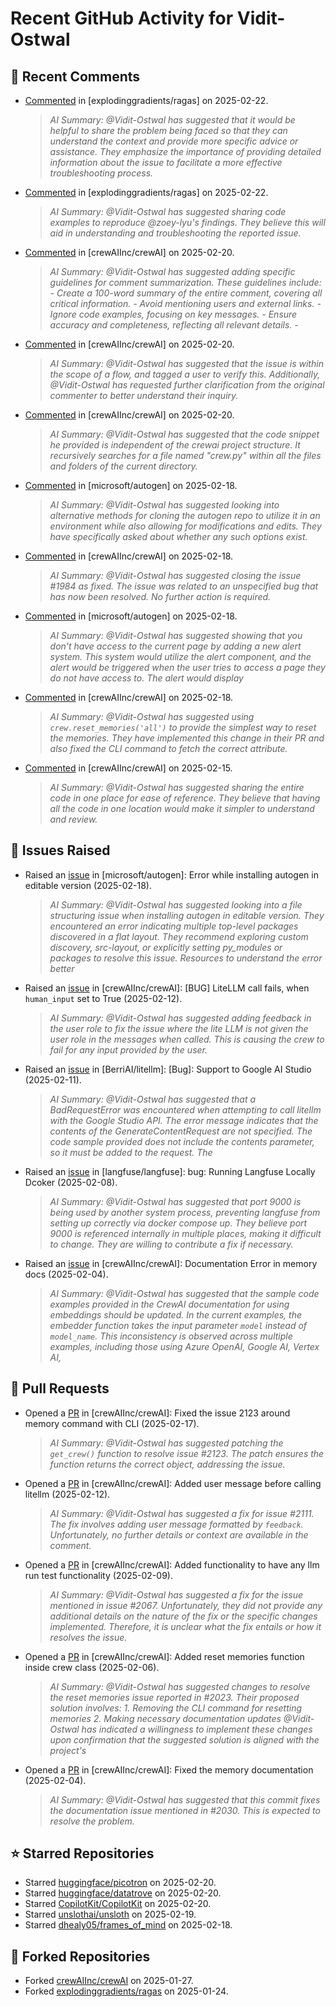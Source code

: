 # Recent GitHub Activity for Vidit-Ostwal

## 💬 Recent Comments
- [Commented](https://github.com/explodinggradients/ragas/issues/1932#issuecomment-2676191712) in [explodinggradients/ragas] on 2025-02-22.
  > *AI Summary: @Vidit-Ostwal has suggested that it would be helpful to share the problem being faced so that they can understand the context and provide more specific advice or assistance. They emphasize the importance of providing detailed information about the issue to facilitate a more effective troubleshooting process.*
- [Commented](https://github.com/explodinggradients/ragas/issues/1731#issuecomment-2676190883) in [explodinggradients/ragas] on 2025-02-22.
  > *AI Summary: @Vidit-Ostwal has suggested sharing code examples to reproduce @zoey-lyu's findings. They believe this will aid in understanding and troubleshooting the reported issue.*
- [Commented](https://github.com/crewAIInc/crewAI/issues/2051#issuecomment-2671690311) in [crewAIInc/crewAI] on 2025-02-20.
  > *AI Summary: @Vidit-Ostwal has suggested adding specific guidelines for comment summarization. These guidelines include: - Create a 100-word summary of the entire comment, covering all critical information. - Avoid mentioning users and external links. - Ignore code examples, focusing on key messages. - Ensure accuracy and completeness, reflecting all relevant details. -*
- [Commented](https://github.com/crewAIInc/crewAI/issues/2123#issuecomment-2670361982) in [crewAIInc/crewAI] on 2025-02-20.
  > *AI Summary: @Vidit-Ostwal has suggested that the issue is within the scope of a flow, and tagged a user to verify this. Additionally, @Vidit-Ostwal has requested further clarification from the original commenter to better understand their inquiry.*
- [Commented](https://github.com/crewAIInc/crewAI/issues/2123#issuecomment-2670361167) in [crewAIInc/crewAI] on 2025-02-20.
  > *AI Summary: @Vidit-Ostwal has suggested that the code snippet he provided is independent of the crewai project structure. It recursively searches for a file named "crew.py" within all the files and folders of the current directory.*
- [Commented](https://github.com/microsoft/autogen/issues/5591#issuecomment-2666323375) in [microsoft/autogen] on 2025-02-18.
  > *AI Summary: @Vidit-Ostwal has suggested looking into alternative methods for cloning the autogen repo to utilize it in an environment while also allowing for modifications and edits. They have specifically asked about whether any such options exist.*
- [Commented](https://github.com/crewAIInc/crewAI/pull/1985#issuecomment-2665955523) in [crewAIInc/crewAI] on 2025-02-18.
  > *AI Summary: @Vidit-Ostwal has suggested closing the issue #1984 as fixed. The issue was related to an unspecified bug that has now been resolved. No further action is required.*
- [Commented](https://github.com/microsoft/autogen/issues/5579#issuecomment-2665605410) in [microsoft/autogen] on 2025-02-18.
  > *AI Summary: @Vidit-Ostwal has suggested showing that you don't have access to the current page by adding a new alert system. This system would utilize the alert component, and the alert would be triggered when the user tries to access a page they do not have access to. The alert would display*
- [Commented](https://github.com/crewAIInc/crewAI/issues/2123#issuecomment-2664518371) in [crewAIInc/crewAI] on 2025-02-18.
  > *AI Summary: @Vidit-Ostwal has suggested using `crew.reset_memories('all')` to provide the simplest way to reset the memories. They have implemented this change in their PR and also fixed the CLI command to fetch the correct attribute.*
- [Commented](https://github.com/crewAIInc/crewAI/issues/2131#issuecomment-2660681309) in [crewAIInc/crewAI] on 2025-02-15.
  > *AI Summary: @Vidit-Ostwal has suggested sharing the entire code in one place for ease of reference. They believe that having all the code in one location would make it simpler to understand and review.*

## 🐛 Issues Raised
- Raised an [issue](https://github.com/microsoft/autogen/issues/5591) in [microsoft/autogen]: Error while installing autogen in editable version (2025-02-18).
  > *AI Summary: @Vidit-Ostwal has suggested looking into a file structuring issue when installing autogen in editable version. They encountered an error indicating multiple top-level packages discovered in a flat layout. They recommend exploring custom discovery, src-layout, or explicitly setting py_modules or packages to resolve this issue. Resources to understand the error better*
- Raised an [issue](https://github.com/crewAIInc/crewAI/issues/2111) in [crewAIInc/crewAI]: [BUG] LiteLLM call fails, when `human_input` set to True (2025-02-12).
  > *AI Summary: @Vidit-Ostwal has suggested adding feedback in the user role to fix the issue where the lite LLM is not given the user role in the messages when called. This is causing the crew to fail for any input provided by the user.*
- Raised an [issue](https://github.com/BerriAI/litellm/issues/8467) in [BerriAI/litellm]: [Bug]: Support to Google AI Studio (2025-02-11).
  > *AI Summary: @Vidit-Ostwal has suggested that a BadRequestError was encountered when attempting to call litellm with the Google Studio API. The error message indicates that the contents of the GenerateContentRequest are not specified. The code sample provided does not include the contents parameter, so it must be added to the request. The*
- Raised an [issue](https://github.com/langfuse/langfuse/issues/5432) in [langfuse/langfuse]: bug: Running Langfuse Locally Dcoker (2025-02-08).
  > *AI Summary: @Vidit-Ostwal has suggested that port 9000 is being used by another system process, preventing langfuse from setting up correctly via docker compose up. They believe port 9000 is referenced internally in multiple places, making it difficult to change. They are willing to contribute a fix if necessary.*
- Raised an [issue](https://github.com/crewAIInc/crewAI/issues/2030) in [crewAIInc/crewAI]: Documentation Error in memory docs (2025-02-04).
  > *AI Summary: @Vidit-Ostwal has suggested that the sample code examples provided in the CrewAI documentation for using embeddings should be updated. In the current examples, the embedder function takes the input parameter `model` instead of `model_name`. This inconsistency is observed across multiple examples, including those using Azure OpenAI, Google AI, Vertex AI,*

## 🚀 Pull Requests
- Opened a [PR](https://github.com/crewAIInc/crewAI/pull/2155) in [crewAIInc/crewAI]: Fixed the issue 2123 around memory command with CLI (2025-02-17).
  > *AI Summary: @Vidit-Ostwal has suggested patching the `get_crew()` function to resolve issue #2123. The patch ensures the function returns the correct object, addressing the issue.*
- Opened a [PR](https://github.com/crewAIInc/crewAI/pull/2112) in [crewAIInc/crewAI]: Added user message before calling litellm (2025-02-12).
  > *AI Summary: @Vidit-Ostwal has suggested a fix for issue #2111. The fix involves adding user message formatted by `feedback`. Unfortunately, no further details or context are available in the comment.*
- Opened a [PR](https://github.com/crewAIInc/crewAI/pull/2071) in [crewAIInc/crewAI]: Added functionality to have any llm run test functionality (2025-02-09).
  > *AI Summary: @Vidit-Ostwal has suggested a fix for the issue mentioned in issue #2067. Unfortunately, they did not provide any additional details on the nature of the fix or the specific changes implemented. Therefore, it is unclear what the fix entails or how it resolves the issue.*
- Opened a [PR](https://github.com/crewAIInc/crewAI/pull/2047) in [crewAIInc/crewAI]: Added reset memories function inside crew class (2025-02-06).
  > *AI Summary: @Vidit-Ostwal has suggested changes to resolve the reset memories issue reported in #2023. Their proposed solution involves: 1. Removing the CLI command for resetting memories 2. Making necessary documentation updates @Vidit-Ostwal has indicated a willingness to implement these changes upon confirmation that the suggested solution is aligned with the project's*
- Opened a [PR](https://github.com/crewAIInc/crewAI/pull/2031) in [crewAIInc/crewAI]: Fixed the memory documentation (2025-02-04).
  > *AI Summary: @Vidit-Ostwal has suggested that this commit fixes the documentation issue mentioned in #2030. This is expected to resolve the problem.*

## ⭐ Starred Repositories
- Starred [huggingface/picotron](https://github.com/huggingface/picotron) on 2025-02-20.
- Starred [huggingface/datatrove](https://github.com/huggingface/datatrove) on 2025-02-20.
- Starred [CopilotKit/CopilotKit](https://github.com/CopilotKit/CopilotKit) on 2025-02-20.
- Starred [unslothai/unsloth](https://github.com/unslothai/unsloth) on 2025-02-19.
- Starred [dhealy05/frames_of_mind](https://github.com/dhealy05/frames_of_mind) on 2025-02-18.

## 🍴 Forked Repositories
- Forked [crewAIInc/crewAI](https://github.com/Vidit-Ostwal/crewAI) on 2025-01-27.
- Forked [explodinggradients/ragas](https://github.com/Vidit-Ostwal/ragas) on 2025-01-24.
